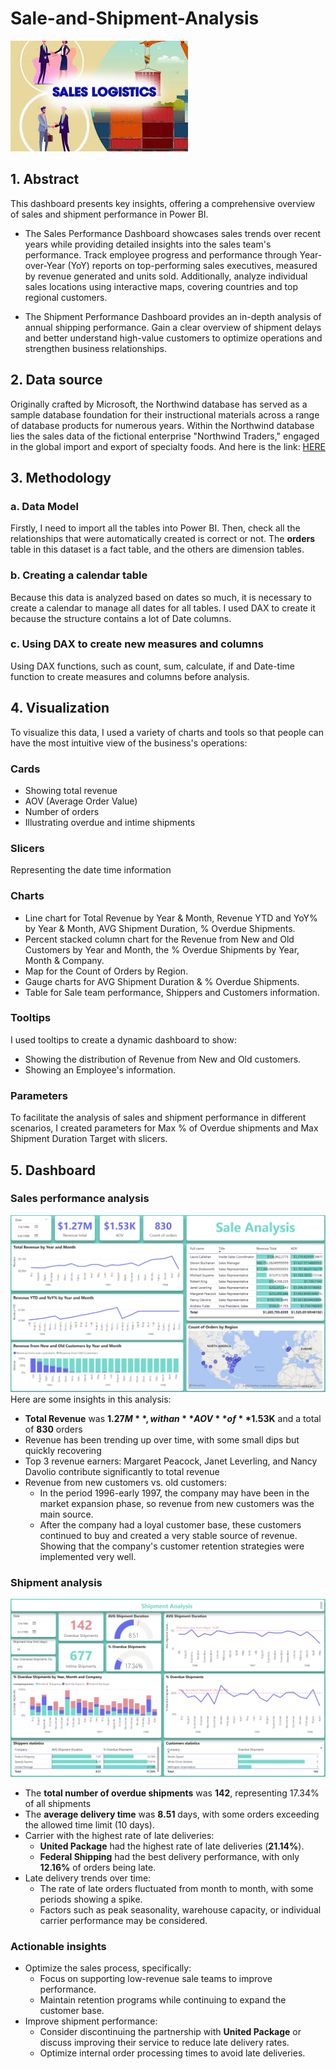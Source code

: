# Sale-and-Shipment-Analysis
![](images/sale_logistics.jpg)
## 1. Abstract
This dashboard presents key insights, offering a comprehensive overview of sales and shipment performance in Power BI.
  - The Sales Performance Dashboard showcases sales trends over recent years while providing detailed insights into the sales team's performance. Track employee progress and performance through Year-over-Year (YoY) reports on top-performing sales executives, measured by revenue generated and units sold. Additionally, analyze individual sales locations using interactive maps, covering countries and top regional customers.

  - The Shipment Performance Dashboard provides an in-depth analysis of annual shipping performance. Gain a clear overview of shipment delays and better understand high-value customers to optimize operations and strengthen business relationships.

## 2. Data source
Originally crafted by Microsoft, the Northwind database has served as a sample database foundation for their instructional materials across a range of database products for numerous years. Within the Northwind database lies the sales data of the fictional enterprise "Northwind Traders," engaged in the global import and export of specialty foods.
And here is the link: [HERE](https://drive.google.com/drive/folders/1sNHbkw6k1TcuiePujyqh3pWCCi9CXa9c?usp=drive_link)

## 3. Methodology
### a. Data Model
Firstly, I need to import all the tables into Power BI. Then, check all the relationships that were automatically created is correct or not. The **orders** table in this dataset is a fact table, and the others are dimension tables.
### b. Creating a calendar table
Because this data is analyzed based on dates so much, it is necessary to create a calendar to manage all dates for all tables. I used DAX to create it because the structure contains a lot of Date columns.
### c. Using DAX to create new measures and columns
Using DAX functions, such as count, sum, calculate, if and Date-time function to create measures and columns before analysis.

## 4. Visualization
To visualize this data, I used a variety of charts and tools so that people can have the most intuitive view of the business's operations:
### Cards
  - Showing total revenue
  - AOV (Average Order Value)
  - Number of orders
  - Illustrating overdue and intime shipments
### Slicers
Representing the date time information
### Charts
  - Line chart for Total Revenue by Year & Month, Revenue YTD and YoY% by Year & Month, AVG Shipment Duration, % Overdue Shipments.
  - Percent stacked column chart for the Revenue from New and Old Customers by Year and Month, the % Overdue Shipments by Year, Month & Company.
  - Map for the Count of Orders by Region.
  - Gauge charts for AVG Shipment Duration & % Overdue Shipments.
  - Table for Sale team performance, Shippers and Customers information.
### Tooltips
I used tooltips to create a dynamic dashboard to show:
  - Showing the distribution of Revenue from New and Old customers.
  - Showing an Employee's information.
### Parameters
To facilitate the analysis of sales and shipment performance in different scenarios, I created parameters for Max % of Overdue shipments and Max Shipment Duration Target with slicers.

## 5. Dashboard
### Sales performance analysis
![](images/sale_analysis.png)
Here are some insights in this analysis:
  - **Total Revenue** was **$1.27M**, with an **AOV** of **$1.53K** and a total of **830** orders
  - Revenue has been trending up over time, with some small dips but quickly recovering
  - Top 3 revenue earners: Margaret Peacock, Janet Leverling, and Nancy Davolio contribute significantly to total revenue
  - Revenue from new customers vs. old customers:
      - In the period 1996-early 1997, the company may have been in the market expansion phase, so revenue from new customers was the main source.
      - After the company had a loyal customer base, these customers continued to buy and created a very stable source of revenue. Showing that the company's customer retention strategies were implemented very well.

### Shipment analysis
![](images/shipment_analysis.png)
 - The **total number of overdue shipments** was **142**, representing 17.34% of all shipments
 - The **average delivery time** was **8.51** days, with some orders exceeding the allowed time limit (10 days).
 - Carrier with the highest rate of late deliveries:
   - **United Package** had the highest rate of late deliveries (**21.14%**).
   - **Federal Shipping** had the best delivery performance, with only **12.16%** of orders being late.
 - Late delivery trends over time:
   - The rate of late orders fluctuated from month to month, with some periods showing a spike.
   - Factors such as peak seasonality, warehouse capacity, or individual carrier performance may be considered.
### Actionable insights
- Optimize the sales process, specifically:
  - Focus on supporting low-revenue sale teams to improve performance.
  - Maintain retention programs while continuing to expand the customer base.
- Improve shipment performance:
  - Consider discontinuing the partnership with **United Package** or discuss improving their service to reduce late delivery rates.
  - Optimize internal order processing times to avoid late deliveries.
